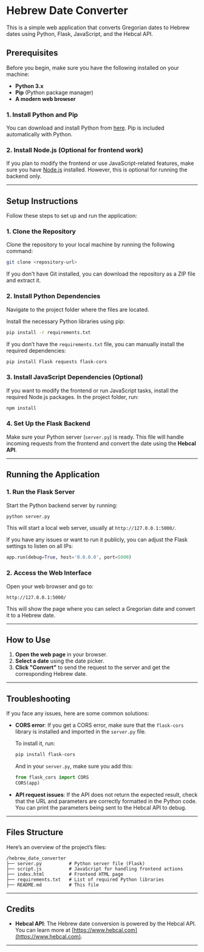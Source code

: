 
# Hebrew Date Converter

This is a simple web application that converts Gregorian dates to Hebrew dates using Python, Flask, JavaScript, and the Hebcal API.

## Prerequisites

Before you begin, make sure you have the following installed on your machine:

- **Python 3.x**
- **Pip** (Python package manager)
- **A modern web browser**

### 1. Install Python and Pip
You can download and install Python from [here](https://www.python.org/downloads/). Pip is included automatically with Python.

### 2. Install Node.js (Optional for frontend work)
If you plan to modify the frontend or use JavaScript-related features, make sure you have [Node.js](https://nodejs.org/) installed. However, this is optional for running the backend only.

---

## Setup Instructions

Follow these steps to set up and run the application:

### 1. Clone the Repository

Clone the repository to your local machine by running the following command:

```bash
git clone <repository-url>
```

If you don't have Git installed, you can download the repository as a ZIP file and extract it.

### 2. Install Python Dependencies

Navigate to the project folder where the files are located.

Install the necessary Python libraries using pip:

```bash
pip install -r requirements.txt
```

If you don’t have the `requirements.txt` file, you can manually install the required dependencies:

```bash
pip install Flask requests flask-cors
```

### 3. Install JavaScript Dependencies (Optional)

If you want to modify the frontend or run JavaScript tasks, install the required Node.js packages. In the project folder, run:

```bash
npm install
```

### 4. Set Up the Flask Backend

Make sure your Python server (`server.py`) is ready. This file will handle incoming requests from the frontend and convert the date using the **Hebcal API**.

---

## Running the Application

### 1. Run the Flask Server

Start the Python backend server by running:

```bash
python server.py
```

This will start a local web server, usually at `http://127.0.0.1:5000/`.

If you have any issues or want to run it publicly, you can adjust the Flask settings to listen on all IPs:

```python
app.run(debug=True, host='0.0.0.0', port=5000)
```

### 2. Access the Web Interface

Open your web browser and go to:

```
http://127.0.0.1:5000/
```

This will show the page where you can select a Gregorian date and convert it to a Hebrew date.

---

## How to Use

1. **Open the web page** in your browser.
2. **Select a date** using the date picker.
3. **Click "Convert"** to send the request to the server and get the corresponding Hebrew date.

---

## Troubleshooting

If you face any issues, here are some common solutions:

- **CORS error**: If you get a CORS error, make sure that the `flask-cors` library is installed and imported in the `server.py` file.
  
  To install it, run:

  ```bash
  pip install flask-cors
  ```

  And in your `server.py`, make sure you add this:

  ```python
  from flask_cors import CORS
  CORS(app)
  ```

- **API request issues**: If the API does not return the expected result, check that the URL and parameters are correctly formatted in the Python code. You can print the parameters being sent to the Hebcal API to debug.

---

## Files Structure

Here’s an overview of the project’s files:

```
/hebrew_date_converter
├── server.py          # Python server file (Flask)
├── script.js          # JavaScript for handling frontend actions
├── index.html         # Frontend HTML page
├── requirements.txt   # List of required Python libraries
├── README.md          # This file
```

---

## Credits

- **Hebcal API**: The Hebrew date conversion is powered by the Hebcal API. You can learn more at [https://www.hebcal.com](https://www.hebcal.com).

---

